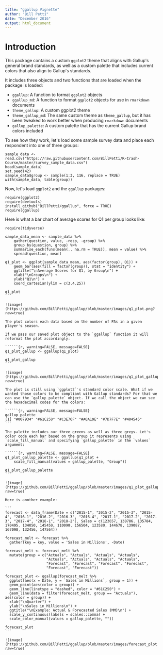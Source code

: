 ```yaml
---
title: "ggallup Vignette"
author: "Bill Petti"
date: "December 2016"
output: html_document
---
```


# Introduction

This package contains a custom `ggplot2` theme that aligns with Gallup's general brand standards, as well as a custom palette that includes current colors that also align to Gallup's standards.

It includes three objects and two functions that are loaded when the package is loaded:

* `ggallup`: A function to format `ggplot2` objects
* `ggallup_md`: A function to format `ggplot2` objects for use in `rmarkdown` documents
* `theme_gallup`: A custom ggplot2 theme
* `theme_gallup_md`: The same custom theme as `theme_gallup`, but it has been tweaked to work better when producing `rmarkdown` documents
* `gallup_palette`: A custom palette that has the current Gallup brand colors included

To see how they work, let's load some sample survey data and place each respondent into one of three groups:

```{r, warning=FALSE, message=FALSE}
sample_data <- read.csv("https://raw.githubusercontent.com/BillPetti/R-Crash-Course/master/survey_sample_data.csv")
head(sample_data)
set.seed(42)
sample_data$group <- sample(1:3, 116, replace = TRUE)
with(sample_data, table(group))
```

Now, let's load `ggplot2` and the `ggallup` packages:

```{r, warning=FALSE, message=FALSE}
require(ggplot2)
require(devtools)
install_github("BillPetti/ggallup", force = TRUE)
require(ggallup)
```

Here is what a bar chart of average scores for Q1 per group looks like:  

``````{r, warning=FALSE, message=FALSE}
require(tidyverse)

sample_data_mean <- sample_data %>%
    gather(question, value, -resp, -group) %>%
    group_by(question, group) %>%
    summarise_each(funs(mean(., na.rm = TRUE)), mean = value) %>%
    spread(question, mean)
    
q1_plot <- ggplot(sample_data_mean, aes(factor(group), Q1)) +
    geom_bar(aes(fill = factor(group)), stat = "identity") +
    ggtitle("\nAverage Scores for Q1, by Group\n") +
    xlab("\nGroups\n") +
    ylab("Q1\n") +
    coord_cartesian(ylim = c(3,4.25))

q1_plot
```

![image](https://github.com/BillPetti/ggallup/blob/master/images/q1_plot.png?raw=true)

The plot colors each data based on the number of PAs in a given player's season.

If we pass our saved plot object to the `ggallup` function it will reformat the plot accordingly:

``````{r, warning=FALSE, message=FALSE}
q1_plot_gallup <- ggallup(q1_plot)

q1_plot_gallup
```

![image](https://github.com/BillPetti/ggallup/blob/master/images/q1_plot_gallup.png?raw=true)

The plot is still using `ggplot2`'s standard color scale. What if we wanted those colors to be compliant with Gallup standards? For that we can use the `gallup_palette` object. If we call the object we can see the hexadecimal codes for the colors:

``````{r, warning=FALSE, message=FALSE}
gallup_palette
[1] "#007934" "#61C250" "#C3E76F" "#A0A19E" "#7D7F7E" "#404545"
```

The palette includes our three greens as well as three greys. Let's color code each bar based on the group it represents using `scale_fill_manual` and specifying `gallup_palette` in the `values` argument:

``````{r, warning=FALSE, message=FALSE}
q1_plot_gallup_palette <- ggallup(q1_plot + 
    scale_fill_manual(values = gallup_palette, "Group"))
    
q1_plot_gallup_palette
```

![image](https://github.com/BillPetti/ggallup/blob/master/images/q1_plot_gallup_palette.png?raw=true)

Here is another example:

```
forecast <- data_frame(Date = c("2015-1", "2015-2", "2015-3", "2015-4", "2016-1", "2016-2", "2016-3", "2016-4", "2017-1", "2017-2", "2017-3", "2017-4", "2018-1", "2018-2"), Sales = c(123657, 138786, 135784, 170495, 134050, 145450, 110090, 156504, 123580, 144678, 139087, 167098, 132456, 147564))

forecast_melt <- forecast %>%
  gather(key = key, value = 'Sales in Millions', -Date)

forecast_melt <- forecast_melt %>%
  mutate(group = c("Actuals", "Actuals", "Actuals", "Actuals", 
                   "Actuals", "Actuals", "Actuals", "Actuals", 
                   "Forecast", "Forecast", "Forecast", "Forecast", 
                   "Forecast", "Forecast"))

forecast_plot <- ggallup(forecast_melt %>%
  ggplot(aes(x = Date, y = `Sales in Millions`, group = 1)) +
  geom_point(aes(color = group)) +
  geom_line(linetype = "dashed", color = "#61C250") +
  geom_line(data = filter(forecast_melt, group == "Actuals"), aes(color = group)) +
  xlab("\nQuarter") +
  ylab("\nSales in Millions\n") +
  ggtitle("\nExample: Actual & Forecasted Sales (MM)\n") +
  scale_y_continuous(labels = scales::comma) +
  scale_color_manual(values = gallup_palette, ""))
  
forecast_plot
```

![image](https://github.com/BillPetti/ggallup/blob/master/images/forecast_plot.png?raw=true)
